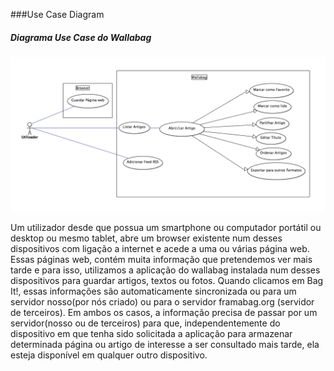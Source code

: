 ###Use Case Diagram 

##### Diagrama Use Case do Wallabag

![Use cases diagram](https://github.com/Joao-up201000385/android-app/blob/master/ESOF-docs/Diagramas/UseCaseDiagram.png)

Um utilizador desde que possua um smartphone ou computador portátil ou desktop ou mesmo tablet, abre um browser existente num desses 
dispositivos com ligação a internet e acede a uma ou várias página web. Essas páginas web, contém muita informação que pretendemos
ver mais tarde e para isso, utilizamos a aplicação do wallabag instalada num desses dispositivos para guardar artigos, textos ou fotos.
Quando clicamos em Bag It!, essas informações são automaticamente sincronizada ou para um servidor nosso(por nós criado) ou para o 
servidor framabag.org (servidor de terceiros). Em ambos os casos, a informação precisa de passar por um servidor(nosso ou de terceiros)
para que, independentemente do dispositivo em que tenha sido solicitada a aplicação para armazenar determinada página ou artigo de 
interesse a ser consultado mais tarde, ela esteja disponível em qualquer outro dispositivo.
